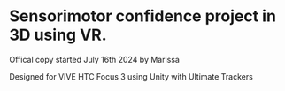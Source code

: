 # Sensorimotor confidence project in 3D using VR. 

Offical copy started July 16th 2024 by Marissa

Designed for VIVE HTC Focus 3 using Unity with Ultimate Trackers 
